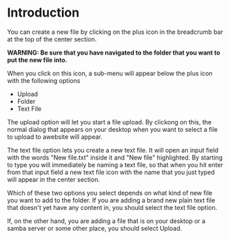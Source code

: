 
# Introduction

You can create a new file by clicking on the plus icon in the breadcrumb bar at the top of the center section.

**WARNING: Be sure that you have navigated to the folder that you want to put the new file into.**

When you click on this icon, a sub-menu will appear below the plus icon with the following options

- Upload
- Folder
- Text File

The upload option will let you start a file upload. By clickong on this, the normal dialog that appears on your desktop when you want to select a file to upload to awebsite will appear.

The text file option lets you create a new text file. It will open an input field with the words "New file.txt" inside it and "New file" highlighted. By starting to type you will immediately be naming a text file, so that when you hit enter from that input field a new text file icon with the name that you just typed will appear in the center section.

Which of these two options you select depends on what kind of new file you want to add to the folder. If you are adding a brand new plain text file that doesn't yet have any content in, you should select the text file option.

If, on the other hand, you are adding a file that is on your desktop or a samba server or some other place, you should select Upload.